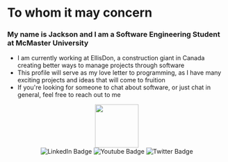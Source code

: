 # To whom it may concern

### My name is Jackson and I am a Software Engineering Student at McMaster University

- I am currently working at EllisDon, a construction giant in Canada creating better ways to manage projects through software
- This profile will serve as my love letter to programming, as I have many exciting projects and ideas that will come to fruition
- If you're looking for someone to chat about software, or just chat in general, feel free to reach out to me 

<div id="header" align="center">
  <img src="https://media.giphy.com/media/M9gbBd9nbDrOTu1Mqx/giphy.gif" width="100"/>
</div>
<div id="badges" align="center" style="text-decoration: none;">
  <a href="your-linkedin-URL" style="text-decoration: none;">
    <img src="https://img.shields.io/badge/LinkedIn-blue?style=for-the-badge&logo=linkedin&logoColor=white" alt="LinkedIn Badge"/>
  </a>
  <a href="your-youtube-URL" style="text-decoration: none;">
    <img src="https://img.shields.io/badge/YouTube-red?style=for-the-badge&logo=youtube&logoColor=white" alt="Youtube Badge"/>
  </a>
  <a href="your-twitter-URL" style="text-decoration: none;">
    <img src="https://img.shields.io/badge/Twitter-blue?style=for-the-badge&logo=twitter&logoColor=white" alt="Twitter Badge"/>
  </a>
</div>
<img src="https://komarev.com/ghpvc/?username=JaakLipp&style=flat-square&color=blue" alt=""/>
